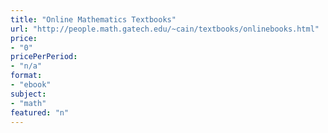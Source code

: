 ```yaml
---
title: "Online Mathematics Textbooks"
url: "http://people.math.gatech.edu/~cain/textbooks/onlinebooks.html"
price: 
- "0"
pricePerPeriod: 
- "n/a"
format: 
- "ebook"
subject: 
- "math"
featured: "n"
---
```

